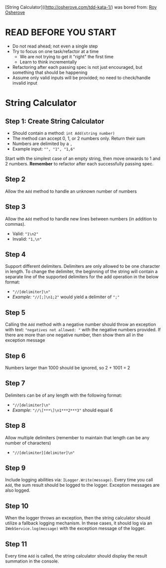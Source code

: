 [String Calculator]((http://osherove.com/tdd-kata-1/) was bored from: [Roy Osherove](http://osherove.com/)

# READ BEFORE YOU START
- Do not read ahead; not even a single step
- Try to focus on one task/refactor at a time
	- We are not trying to get it "right" the first time
	- Learn to think incrementally
- Refactoring after each passing spec is not just encouraged, but something that should be happening
- Assume only valid inputs will be provided; no need to check/handle invalid input

# String Calculator

## Step 1: Create String Calculator
- Should contain a method: `int Add(string number)`
- The method can accept 0, 1, or 2 numbers only. Return their sum
- Numbers are delimited by a `,`
- Example input: `"", "1", "1,6"`

Start with the simplest case of an empty string, then move onwards to 1 and 2 numbers. **Remember** to refactor after each successfully passing spec.

## Step 2
Allow the `Add` method to handle an unknown number of numbers

## Step 3
Allow the `Add` method to handle new lines between numbers (in addition to commas).

- Valid: `"1\n2"`
- Invalid: `"1,\n"`

## Step 4
Support different delimiters. Delimiters are only allowed to be one character in length. To change the delimiter, the beginning of the string will contain a separate line of the supported delimiters for the add operation in the below format:

- `"//[delimiter]\n"`
- *Example:* `"//[;]\n1;2"` would yield a delimiter of `";"`

## Step 5
Calling the `Add` method with a negative number should throw an exception with text: `"negatives not allowed: "` with the negative numbers provided. If there are more than one negative number, then show them all in the exception message

## Step 6
Numbers larger than 1000 should be ignored, so 2 + 1001 = 2

## Step 7
Delimiters can be of any length with the following format:

- `"//[delimiter]\n"`
- *Example*: `"//\[***\]\n1***2***3"` should equal 6

## Step 8
Allow multiple delimiters (remember to maintain that length can be any number of characters)

- `"//[delimiter][delimiter]\n"`

## Step 9
Include logging abilities via: `ILogger.Write(message)`. Every time you call `Add`, the sum result should be logged to the logger. Exception messages are also logged.

## Step 10
When the logger throws an exception, then the string calculator should utilize a fallback logging mechanism. In these cases, it should log via an `IWebService.log(message)` with the exception message of the logger.

## Step 11
Every time `Add` is called, the string calculator should display the result summation in the console.
